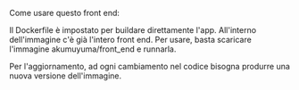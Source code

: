 Come usare questo front end:

Il Dockerfile è impostato per buildare direttamente l'app.
All'interno dell'immagine c'è già l'intero front end.
Per usare, basta scaricare l'immagine akumuyuma/front_end e runnarla.

Per l'aggiornamento, ad ogni cambiamento nel codice bisogna produrre una nuova versione dell'immagine.
